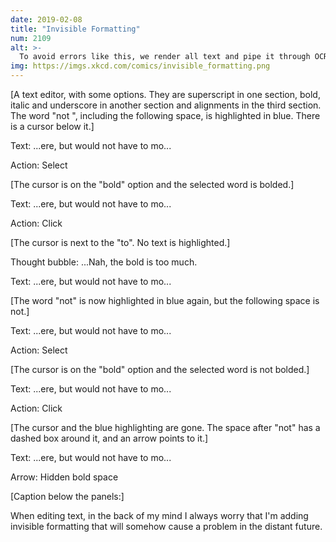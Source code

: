 ```yaml
---
date: 2019-02-08
title: "Invisible Formatting"
num: 2109
alt: >-
  To avoid errors like this, we render all text and pipe it through OCR before processing, fixing a handful of irregular bugs by burying them beneath a smooth, uniform layer of bugs.
img: https://imgs.xkcd.com/comics/invisible_formatting.png
---
```

[A text editor, with some options. They are superscript in one section, bold, italic and underscore in another section and alignments in the third section. The word "not ", including the following space, is highlighted in blue. There is a cursor below it.]

Text: ...ere, but would not have to mo...

Action: Select

[The cursor is on the "bold" option and the selected word is bolded.]

Text: ...ere, but would not have to mo...

Action: Click

[The cursor is next to the "to". No text is highlighted.]

Thought bubble: ...Nah, the bold is too much.

Text: ...ere, but would not have to mo...

[The word "not" is now highlighted in blue again, but the following space is not.]

Text: ...ere, but would not have to mo...

Action: Select

[The cursor is on the "bold" option and the selected word is not bolded.]

Text: ...ere, but would not have to mo...

Action: Click

[The cursor and the blue highlighting are gone. The space after "not" has a dashed box around it, and an arrow points to it.]

Text: ...ere, but would not have to mo...

Arrow: Hidden bold space

[Caption below the panels:]

When editing text, in the back of my mind I always worry that I'm adding invisible formatting that will somehow cause a problem in the distant future.